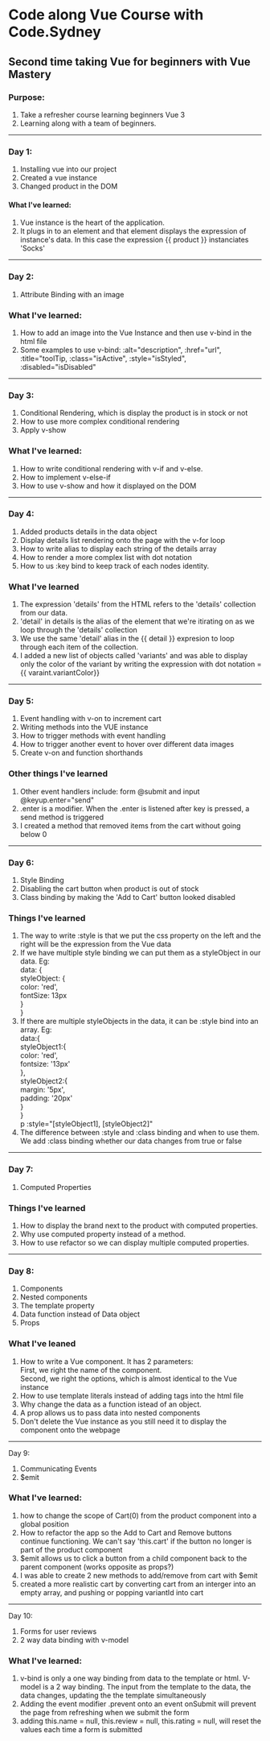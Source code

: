 # Code along Vue Course with Code.Sydney

## Second time taking Vue for beginners with Vue Mastery

### Purpose:

1) Take a refresher course learning beginners Vue 3
2) Learning along with a team of beginners.

---

### Day 1:

1) Installing vue into our project
2) Created a vue instance
3) Changed product in the DOM
 
#### What I've learned:

 1) Vue instance is the heart of the application.
 2) It plugs in to an element and that element displays the expression of instance's data. In this case the expression {{ product }} instanciates 'Socks'

---

### Day 2:

1) Attribute Binding with an image

### What I've learned:

1) How to add an image into the Vue Instance and then use v-bind in the html file
2) Some examples to use v-bind: :alt="description", :href="url", :title="toolTip, :class="isActive", :style="isStyled", :disabled="isDisabled"

---

### Day 3:

1) Conditional Rendering, which is display the product is in stock or not
2) How to use more complex conditional rendering
3) Apply v-show

### What I've learned:

1) How to write conditional rendering with v-if and v-else.
2) How to implement v-else-if
3) How to use v-show and how it displayed on the DOM

---

### Day 4:

1) Added products details in the data object
2) Display details list rendering onto the page with the v-for loop
3) How to write alias to display each string of the details array
4) How to render a more complex list with dot notation
5) How to us :key bind to keep track of each nodes identity.

### What I've learned

1) The expression 'details' from the HTML refers to the 'details' collection from our data.
2) 'detail' in details is the alias of the element that we're itirating on as we loop through the 'details' collection
3) We use the same 'detail' alias in the {{ detail }} expresion to loop through each item of the collection.
4) I added a new list of objects called 'variants' and was able to display only the color of the variant by writing the expression with dot notation = {{ varaint.variantColor}}

---

### Day 5:

1) Event handling with v-on to increment cart
2) Writing methods into the VUE instance
3) How to trigger methods with event handling
4) How to trigger another event to hover over different data images
5) Create v-on and function shorthands

### Other things I've learned

1) Other event handlers include: form @submit and input @keyup.enter="send"
2) .enter is a modifier. When the .enter is listened after key is pressed, a send method is triggered
3) I created a method that removed items from the cart without going below 0

---

### Day 6:

1) Style Binding
2) Disabling the cart button when product is out of stock
3) Class binding by making the 'Add to Cart' button looked disabled

### Things I've learned

1) The way to write :style is that we put the css property on the left and the right will be the expression from the Vue data
2) If we have multiple style binding we can put them as a styleObject in our data. Eg: </br>
data: {</br>
    styleObject: {</br>
        color: 'red',</br>
        fontSize: 13px</br>
    }</br>
}
3) If there are multiple styleObjects in the data, it can be :style bind into an array. Eg:</br>
data:{</br>
    styleObject1:{</br>
        color: 'red',</br>
        fontsize: '13px'</br>
    },</br>
    styleObject2:{</br>
        margin: '5px',</br>
        padding: '20px'</br>
    }</br>
}</br>
p :style="[styleObject1], [styleObject2]"
4) The difference between :style and :class binding and when to use them. We add :class binding whether our data changes from true or false

---

### Day 7:

1) Computed Properties

### Things I've learned

1) How to display the brand next to the product with computed properties.
2) Why use computed property instead of a method.
3) How to use refactor so we can display multiple computed properties.

---

### Day 8:

1) Components
2) Nested components
3) The template property
4) Data function instead of Data object
5) Props

### What I've leaned

1) How to write a Vue component. It has 2 parameters:</br>
First, we right the name of the component.</br>
Second, we right the options, which is almost identical to the Vue instance
2) How to use template literals instead of adding tags into the html file
3) Why change the data as a function istead of an object. 
4) A prop allows us to pass data into nested components
5) Don't delete the Vue instance as you still need it to display the component onto the webpage

---

Day 9:

1) Communicating Events
2) $emit

### What I've learned:

1) how to change the scope of Cart(0) from the product component into a global position
2) How to refactor the app so the Add to Cart and Remove buttons continue functioning. We can't say 'this.cart' if the button no longer is part of the product component
3) $emit allows us to click a button from a child component back to the parent component (works opposite as props?)
4) I was able to create 2 new methods to add/remove from cart with $emit
5) created a more realistic cart by converting cart from an interger into an empty array, and pushing or popping variantId into cart 

---

Day 10:

1) Forms for user reviews
2) 2 way data binding with v-model

### What I've learned:

1) v-bind is only a one way binding from data to the template or html. V-model is a 2 way binding. The input from the template to the data, the data changes, updating the the template simultaneously
2) Adding the event modifier .prevent onto an event onSubmit will prevent the page from refreshing when we submit the form
3) adding this.name = null, this.review = null, this.rating = null, will reset the values each time a form is submitted